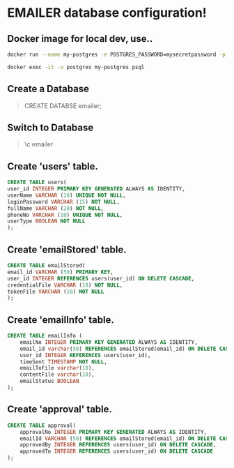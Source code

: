 # EMAILER database configuration!

## Docker image for local dev, use..

```bash
docker run --name my-postgres -e POSTGRES_PASSWORD=mysecretpassword -p 5432:5432 -d --rm postgres:13.0

docker exec -it -u postgres my-postgres psql
```

## Create a Database

> CREATE DATABSE emailer;

## Switch to Database

> \c emailer

## Create 'users' table.

```sql
CREATE TABLE users(
user_id INTEGER PRIMARY KEY GENERATED ALWAYS AS IDENTITY,
userName VARCHAR (20) UNIQUE NOT NULL,
loginPassword VARCHAR (15) NOT NULL,
fullName VARCHAR (20) NOT NULL,
phoneNo VARCHAR (10) UNIQUE NOT NULL,
userType BOOLEAN NOT NULL
);
```

## Create 'emailStored' table.

```sql
CREATE TABLE emailStored(
email_id VARCHAR (50) PRIMARY KEY,
user_id INTEGER REFERENCES users(user_id) ON DELETE CASCADE,
credentialFile VARCHAR (10) NOT NULL,
tokenFile VARCHAR (10) NOT NULL
);
```

## Create 'emailInfo' table.

```sql
CREATE TABLE emailInfo (
    emailNo INTEGER PRIMARY KEY GENERATED ALWAYS AS IDENTITY,
    email_id varchar(50) REFERENCES emailStored(email_id) ON DELETE CASCADE,
    user_id INTEGER REFERENCES users(user_id),
    timeSent TIMESTAMP NOT NULL,
    emailToFile varchar(10),
    contentFile varchar(10),
    emailStatus BOOLEAN
);
```

## Create 'approval' table.

```sql
CREATE TABLE approval(
    approvalNo INTEGER PRIMARY KEY GENERATED ALWAYS AS IDENTITY,
    emailId VARCHAR (50) REFERENCES emailStored(email_id) ON DELETE CASCADE,
    approvedBy INTEGER REFERENCES users(user_id) ON DELETE CASCADE,
    approvedTo INTEGER REFERENCES users(user_id) ON DELETE CASCADE
);
```
